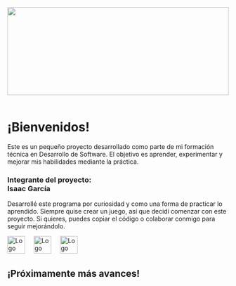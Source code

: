<div align="center">
  <img height="200" width="100%" src="https://cdn.vectorstock.com/i/preview-1x/40/15/banner-software-development-programming-web-site-vector-38004015.jpg" />
</div>

<br clear="both">

<h1 align="left">¡Bienvenidos!</h1>

<p align="left">
  Este es un pequeño proyecto desarrollado como parte de mi formación técnica en Desarrollo de Software. El objetivo es aprender, experimentar y mejorar mis habilidades mediante la práctica.
</p>

<h3 align="left">Integrante del proyecto:<br>Isaac García</h3>

<p align="left">
  Desarrollé este programa por curiosidad y como una forma de practicar lo aprendido. Siempre quise crear un juego, así que decidí comenzar con este proyecto.  
  Si quieres, puedes copiar el código o colaborar conmigo para seguir mejorándolo.
</p>

<div align="left">
  <img src="https://cdn.jsdelivr.net/gh/devicons/devicon/icons/javascript/javascript-original.svg" height="40" alt="Logo de JavaScript" />
  <img width="12" />
  <img src="https://cdn.jsdelivr.net/gh/devicons/devicon/icons/html5/html5-original.svg" height="40" alt="Logo de HTML5" />
  <img width="12" />
  <img src="https://cdn.jsdelivr.net/gh/devicons/devicon/icons/css3/css3-original.svg" height="40" alt="Logo de CSS3" />
</div>

<h2 align="left">¡Próximamente más avances!</h2>
